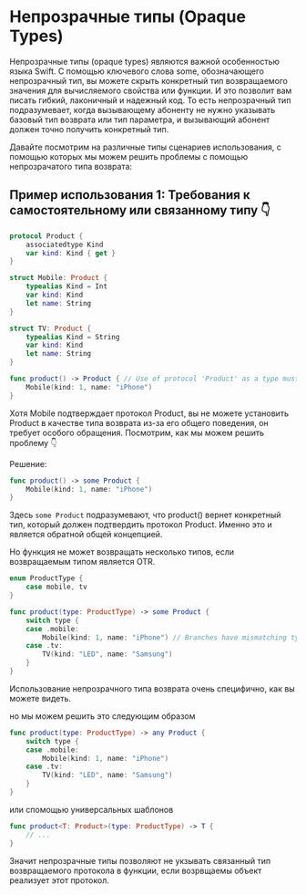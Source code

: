 # Непрозрачные типы (Opaque Types)
Непрозрачные типы (opaque types) являются важной особенностью языка Swift. С помощью ключевого слова some, обозначающего непрозрачный тип, вы можете скрыть конкретный тип возвращаемого значения для вычисляемого свойства или функции. И это позволит вам писать гибкий, лаконичный и надежный код. То есть непрозрачный тип подразумевает, когда вызывающему абоненту не нужно указывать базовый тип возврата или тип параметра, и вызывающий абонент должен точно получить конкретный тип.

Давайте посмотрим на различные типы сценариев использования, с помощью которых мы можем решить проблемы с помощью непрозрачатого типа возврата:

## Пример использования 1: Требования к самостоятельному или связанному типу 👇
```swift
protocol Product {
    associatedtype Kind
    var kind: Kind { get }
}

struct Mobile: Product {
    typealias Kind = Int
    var kind: Kind
    let name: String
}

struct TV: Product {
    typealias Kind = String
    var kind: Kind
    let name: String
}

func product() -> Product { // Use of protocol 'Product' as a type must be written 'any Product'
    Mobile(kind: 1, name: "iPhone")
}
```
Хотя Mobile подтверждает протокол Product, вы не можете установить Product в качестве типа возврата из-за его общего поведения, он требует особого обращения. Посмотрим, как мы можем решить проблему 👇

Решение:
```swift
func product() -> some Product {
    Mobile(kind: 1, name: "iPhone")
}
```

Здесь `some Product` подразумевают, что product() вернет конкретный тип, который должен подтвердить протокол Product. Именно это и является обратной общей концепцией.

Но функция не может возвращать несколько типов, если возвращаемым типом является OTR.
```swift
enum ProductType {
    case mobile, tv
}

func product(type: ProductType) -> some Product {
    switch type {
    case .mobile:
        Mobile(kind: 1, name: "iPhone") // Branches have mismatching types 'Mobile' and 'TV'
    case .tv:
        TV(kind: "LED", name: "Samsung")
    }
}
```

Использование непрозрачного типа возврата очень специфично, как вы можете видеть.

но мы можем решить это следующим образом

```swift
func product(type: ProductType) -> any Product {
    switch type {
    case .mobile:
        Mobile(kind: 1, name: "iPhone")
    case .tv:
        TV(kind: "LED", name: "Samsung")
    }
}
```

или спомощью универсальных шаблонов
```swift
func product<T: Product>(type: ProductType) -> T {
    // ...
}
```

Значит непрозрачные типы позволяют не укзывать связанный тип возвращаемого протокола в функции, если возрвщаемы объект реализует этот протокол.

